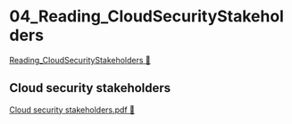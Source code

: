 # 04_Reading_CloudSecurityStakeholders

[Reading_CloudSecurityStakeholders &#128279;](https://www.coursera.org/learn/introduction-to-security-principles-in-cloud-computing/supplement/90Lyv/cloud-security-stakeholders)

## Cloud security stakeholders

[Cloud security stakeholders.pdf 🔗](https://1drv.ms/b/c/526c45566c8c239a/ER3DgTFdF8BMhHYRhNHsq-UBWCytXdJQQaIgqPd3hIwLCw?e=pdpU6z)

